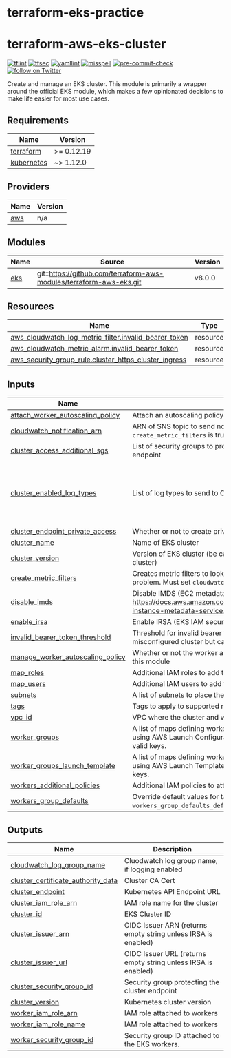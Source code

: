 # terraform-eks-practice
# terraform-aws-eks-cluster

[![tflint](https://github.com/rhythmictech/terraform-aws-eks-cluster/workflows/tflint/badge.svg?branch=master&event=push)](https://github.com/rhythmictech/terraform-aws-eks-cluster/actions?query=workflow%3Atflint+event%3Apush+branch%3Amaster)
[![tfsec](https://github.com/rhythmictech/terraform-aws-eks-cluster/workflows/tfsec/badge.svg?branch=master&event=push)](https://github.com/rhythmictech/terraform-aws-eks-cluster/actions?query=workflow%3Atfsec+event%3Apush+branch%3Amaster)
[![yamllint](https://github.com/rhythmictech/terraform-aws-eks-cluster/workflows/yamllint/badge.svg?branch=master&event=push)](https://github.com/rhythmictech/terraform-aws-eks-cluster/actions?query=workflow%3Ayamllint+event%3Apush+branch%3Amaster)
[![misspell](https://github.com/rhythmictech/terraform-aws-eks-cluster/workflows/misspell/badge.svg?branch=master&event=push)](https://github.com/rhythmictech/terraform-aws-eks-cluster/actions?query=workflow%3Amisspell+event%3Apush+branch%3Amaster)
[![pre-commit-check](https://github.com/rhythmictech/terraform-aws-eks-cluster/workflows/pre-commit-check/badge.svg?branch=master&event=push)](https://github.com/rhythmictech/terraform-aws-eks-cluster/actions?query=workflow%3Apre-commit-check+event%3Apush+branch%3Amaster)
<a href="https://twitter.com/intent/follow?screen_name=RhythmicTech"><img src="https://img.shields.io/twitter/follow/RhythmicTech?style=social&logo=twitter" alt="follow on Twitter"></a>

Create and manage an EKS cluster. This module is primarily a wrapper around the official EKS module, which makes a few opinionated decisions to make life easier for most use cases.

<!-- BEGINNING OF PRE-COMMIT-TERRAFORM DOCS HOOK -->
## Requirements

| Name | Version |
|------|---------|
| <a name="requirement_terraform"></a> [terraform](#requirement\_terraform) | >= 0.12.19 |
| <a name="requirement_kubernetes"></a> [kubernetes](#requirement\_kubernetes) | ~> 1.12.0 |

## Providers

| Name | Version |
|------|---------|
| <a name="provider_aws"></a> [aws](#provider\_aws) | n/a |

## Modules

| Name | Source | Version |
|------|--------|---------|
| <a name="module_eks"></a> [eks](#module\_eks) | git::https://github.com/terraform-aws-modules/terraform-aws-eks.git | v8.0.0 |

## Resources

| Name | Type |
|------|------|
| [aws_cloudwatch_log_metric_filter.invalid_bearer_token](https://registry.terraform.io/providers/hashicorp/aws/latest/docs/resources/cloudwatch_log_metric_filter) | resource |
| [aws_cloudwatch_metric_alarm.invalid_bearer_token](https://registry.terraform.io/providers/hashicorp/aws/latest/docs/resources/cloudwatch_metric_alarm) | resource |
| [aws_security_group_rule.cluster_https_cluster_ingress](https://registry.terraform.io/providers/hashicorp/aws/latest/docs/resources/security_group_rule) | resource |

## Inputs

| Name | Description | Type | Default | Required |
|------|-------------|------|---------|:--------:|
| <a name="input_attach_worker_autoscaling_policy"></a> [attach\_worker\_autoscaling\_policy](#input\_attach\_worker\_autoscaling\_policy) | Attach an autoscaling policy to the workers | `bool` | `false` | no |
| <a name="input_cloudwatch_notification_arn"></a> [cloudwatch\_notification\_arn](#input\_cloudwatch\_notification\_arn) | ARN of SNS topic to send notifications to. Only used if `create_metric_filters` is true. | `string` | `null` | no |
| <a name="input_cluster_access_additional_sgs"></a> [cluster\_access\_additional\_sgs](#input\_cluster\_access\_additional\_sgs) | List of security groups to provide access to the internal cluster endpoint | `list(string)` | `[]` | no |
| <a name="input_cluster_enabled_log_types"></a> [cluster\_enabled\_log\_types](#input\_cluster\_enabled\_log\_types) | List of log types to send to CloudWatch | `list(string)` | <pre>[<br>  "api",<br>  "audit",<br>  "authenticator",<br>  "controllerManager",<br>  "scheduler"<br>]</pre> | no |
| <a name="input_cluster_endpoint_private_access"></a> [cluster\_endpoint\_private\_access](#input\_cluster\_endpoint\_private\_access) | Whether or not to create private endpoint for cluster access | `bool` | `true` | no |
| <a name="input_cluster_name"></a> [cluster\_name](#input\_cluster\_name) | Name of EKS cluster | `string` | n/a | yes |
| <a name="input_cluster_version"></a> [cluster\_version](#input\_cluster\_version) | Version of EKS cluster (be careful about changing this on a running cluster) | `string` | `"1.15"` | no |
| <a name="input_create_metric_filters"></a> [create\_metric\_filters](#input\_create\_metric\_filters) | Creates metric filters to look for kubernetes logs that indicate a problem. Must set `cloudwatch_notification_arn = true` if used. | `bool` | `false` | no |
| <a name="input_disable_imds"></a> [disable\_imds](#input\_disable\_imds) | Disable IMDS (EC2 metadata url) for pods, see https://docs.aws.amazon.com/AWSEC2/latest/UserGuide/configuring-instance-metadata-service.html | `bool` | `false` | no |
| <a name="input_enable_irsa"></a> [enable\_irsa](#input\_enable\_irsa) | Enable IRSA (EKS IAM security OIDC provider) | `bool` | `true` | no |
| <a name="input_invalid_bearer_token_threshold"></a> [invalid\_bearer\_token\_threshold](#input\_invalid\_bearer\_token\_threshold) | Threshold for invalid bearer token alerting. This can indicate a misconfigured cluster but can fire false positives if set too low. | `number` | `10` | no |
| <a name="input_manage_worker_autoscaling_policy"></a> [manage\_worker\_autoscaling\_policy](#input\_manage\_worker\_autoscaling\_policy) | Whether or not the worker autoscaling policy should be managed by this module | `bool` | `false` | no |
| <a name="input_map_roles"></a> [map\_roles](#input\_map\_roles) | Additional IAM roles to add to the aws-auth configmap. | `list(any)` | `[]` | no |
| <a name="input_map_users"></a> [map\_users](#input\_map\_users) | Additional IAM users to add to the aws-auth configmap. | `list(any)` | `[]` | no |
| <a name="input_subnets"></a> [subnets](#input\_subnets) | A list of subnets to place the EKS cluster and workers within. | `list(string)` | n/a | yes |
| <a name="input_tags"></a> [tags](#input\_tags) | Tags to apply to supported resources | `map(string)` | `{}` | no |
| <a name="input_vpc_id"></a> [vpc\_id](#input\_vpc\_id) | VPC where the cluster and workers will be deployed. | `string` | n/a | yes |
| <a name="input_worker_groups"></a> [worker\_groups](#input\_worker\_groups) | A list of maps defining worker group configurations to be defined using AWS Launch Configurations. See workers\_group\_defaults for valid keys. | `list(any)` | `[]` | no |
| <a name="input_worker_groups_launch_template"></a> [worker\_groups\_launch\_template](#input\_worker\_groups\_launch\_template) | A list of maps defining worker group configurations to be defined using AWS Launch Template. See workers\_group\_defaults for valid keys. | `list` | `[]` | no |
| <a name="input_workers_additional_policies"></a> [workers\_additional\_policies](#input\_workers\_additional\_policies) | Additional IAM policies to attach (use ARNs) | `list(string)` | `[]` | no |
| <a name="input_workers_group_defaults"></a> [workers\_group\_defaults](#input\_workers\_group\_defaults) | Override default values for target groups. See `workers_group_defaults_defaults` in local.tf for valid keys. | `map` | `{}` | no |

## Outputs

| Name | Description |
|------|-------------|
| <a name="output_cloudwatch_log_group_name"></a> [cloudwatch\_log\_group\_name](#output\_cloudwatch\_log\_group\_name) | Cluodwatch log group name, if logging enabled |
| <a name="output_cluster_certificate_authority_data"></a> [cluster\_certificate\_authority\_data](#output\_cluster\_certificate\_authority\_data) | Cluster CA Cert |
| <a name="output_cluster_endpoint"></a> [cluster\_endpoint](#output\_cluster\_endpoint) | Kubernetes API Endpoint URL |
| <a name="output_cluster_iam_role_arn"></a> [cluster\_iam\_role\_arn](#output\_cluster\_iam\_role\_arn) | IAM role name for the cluster |
| <a name="output_cluster_id"></a> [cluster\_id](#output\_cluster\_id) | EKS Cluster ID |
| <a name="output_cluster_issuer_arn"></a> [cluster\_issuer\_arn](#output\_cluster\_issuer\_arn) | OIDC Issuer ARN (returns empty string unless IRSA is enabled) |
| <a name="output_cluster_issuer_url"></a> [cluster\_issuer\_url](#output\_cluster\_issuer\_url) | OIDC Issuer URL (returns empty string unless IRSA is enabled) |
| <a name="output_cluster_security_group_id"></a> [cluster\_security\_group\_id](#output\_cluster\_security\_group\_id) | Security group protecting the cluster endpoint |
| <a name="output_cluster_version"></a> [cluster\_version](#output\_cluster\_version) | Kubernetes cluster version |
| <a name="output_worker_iam_role_arn"></a> [worker\_iam\_role\_arn](#output\_worker\_iam\_role\_arn) | IAM role attached to workers |
| <a name="output_worker_iam_role_name"></a> [worker\_iam\_role\_name](#output\_worker\_iam\_role\_name) | IAM role attached to workers |
| <a name="output_worker_security_group_id"></a> [worker\_security\_group\_id](#output\_worker\_security\_group\_id) | Security group ID attached to the EKS workers. |
<!-- END OF PRE-COMMIT-TERRAFORM DOCS HOOK -->
